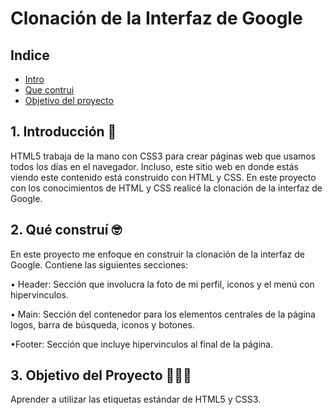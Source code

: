 # Clonación de la Interfaz de Google

## Indice 

* [Intro](*)
* [Que contrui](*)
* [Objetivo del proyecto](*)


####
## 1. Introducción 📄
HTML5 trabaja de la mano con CSS3 para crear páginas web que usamos todos los días en el navegador. Incluso, este sitio web en donde estás viendo este contenido está construido con HTML y CSS. En este proyecto con los conocimientos de HTML y CSS realicé la clonación de la interfaz de Google. 
## 2. Qué construí 🤓
En este proyecto me enfoque en construir la clonación de la interfaz de Google. Contiene las siguientes secciones: 

• Header: Sección que involucra la foto de mi perfil, iconos y el menú con hipervinculos.

• Main: Sección del contenedor para los elementos centrales de la página logos, barra de búsqueda, iconos y botones. 

•Footer: Sección que incluye hipervinculos al final de la página.

## 3. Objetivo del Proyecto 💁🏻‍♀️
Aprender a utilizar las etiquetas estándar de HTML5 y CSS3.
